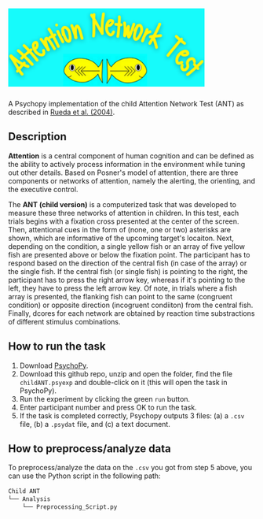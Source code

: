 # <img src = "https://github.com/n3urovirtual/child_ANT/blob/main/Child%20ANT/Stimuli/ant_logo.png" width = 400>
A Psychopy implementation of the child Attention Network Test (ANT) as described in [Rueda et al. (2004)](https://www.sciencedirect.com/science/article/pii/S0028393204000041?via%3Dihub).

## Description
**Attention** is a central component of human cognition and can be defined as the ability to actively process information in the environment while tuning out other details. 
Based on Posner's model of attention, there are three components or networks of attention, namely the alerting, the orienting, and the executive control. 

The **ANT (child version)** is a computerized task that was developed to measure these three networks of attention in children. In this test, each trials begins 
with a fixation cross presented at the center of the screen. Then, attentional cues in the form of (none, one or two) asterisks are shown, which are informative of the upcoming
target's locaiton. Next, depending on the condition, a single yellow fish or an array of five yellow fish are presented above or below the
fixation point. The participant has to respond based on the direction of the central fish (in case of the array) or the single fish. If the central fish (or single fish) is pointing 
to the right, the participant has to press the right arrow key, whereas if it's pointing to the left, they have to press the left arrow key. Of note, in trials where a fish array is
presented, the flanking fish can point to the same (congruent condition) or opposite direction (incogruent condiiton) from the central fish. Finally, dcores for each network are obtained 
by reaction time substractions of different stimulus combinations.

## How to run the task

1. Download [PsychoPy](https://www.psychopy.org/download.html).
2. Download this github repo, unzip and open the folder, find the file `childANT.psyexp` and double-click on it (this will open the task in PsychoPy).
3. Run the experiment by clicking the green `run` button.
4. Enter participant number and press OK to run the task. 
5. If the task is completed correctly, Psychopy outputs 3 files: (a) a `.csv` file, (b) a `.psydat` file, and (c) a text document. 


## How to preprocess/analyze data

To preprocess/analyze the data on the `.csv` you got from step 5 above, you can use the Python script in the following path:


```
Child ANT
└── Analysis
    └── Preprocessing_Script.py
```
